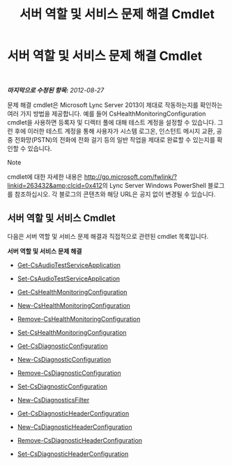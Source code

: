 ﻿---
title: 서버 역할 및 서비스 문제 해결 Cmdlet
TOCTitle: 서버 역할 및 서비스 문제 해결 Cmdlet
ms:assetid: 03be4cae-bf35-40b2-8e02-477b64afa4c9
ms:mtpsurl: https://technet.microsoft.com/ko-kr/library/Gg415628(v=OCS.15)
ms:contentKeyID: 49302651
ms.date: 08/10/2015
mtps_version: v=OCS.15
ms.translationtype: HT
---

# 서버 역할 및 서비스 문제 해결 Cmdlet

 

_**마지막으로 수정된 항목:** 2012-08-27_

문제 해결 cmdlet은 Microsoft Lync Server 2013이 제대로 작동하는지를 확인하는 여러 가지 방법을 제공합니다. 예를 들어 CsHealthMonitoringConfiguration cmdlet을 사용하면 등록자 및 디렉터 풀에 대해 테스트 계정을 설정할 수 있습니다. 그런 후에 이러한 테스트 계정을 통해 사용자가 시스템 로그온, 인스턴트 메시지 교환, 공중 전화망(PSTN)의 전화에 전화 걸기 등의 일반 작업을 제대로 완료할 수 있는지를 확인할 수 있습니다.


> [!NOTE]
> cmdlet에 대한 자세한 내용은 <A class=uri href="http://go.microsoft.com/fwlink/?linkid=263432%26clcid=0x412">http://go.microsoft.com/fwlink/?linkid=263432&amp;clcid=0x412</A>의 Lync Server&nbsp;Windows PowerShell 블로그를 참조하십시오. 각 블로그의 콘텐츠와 해당 URL은 공지 없이 변경될 수 있습니다.



## 서버 역할 및 서비스 Cmdlet

다음은 서버 역할 및 서비스 문제 해결과 직접적으로 관련된 cmdlet 목록입니다.

**서버 역할 및 서비스 문제 해결**

  -   
    [Get-CsAudioTestServiceApplication](get-csaudiotestserviceapplication.md)

  -   
    [Set-CsAudioTestServiceApplication](set-csaudiotestserviceapplication.md)

  -   
    [Get-CsHealthMonitoringConfiguration](get-cshealthmonitoringconfiguration.md)

  -   
    [New-CsHealthMonitoringConfiguration](new-cshealthmonitoringconfiguration.md)

  -   
    [Remove-CsHealthMonitoringConfiguration](remove-cshealthmonitoringconfiguration.md)

  -   
    [Set-CsHealthMonitoringConfiguration](set-cshealthmonitoringconfiguration.md)

  -   
    [Get-CsDiagnosticConfiguration](get-csdiagnosticconfiguration.md)

  -   
    [New-CsDiagnosticConfiguration](new-csdiagnosticconfiguration.md)

  -   
    [Remove-CsDiagnosticConfiguration](remove-csdiagnosticconfiguration.md)

  -   
    [Set-CsDiagnosticConfiguration](set-csdiagnosticconfiguration.md)

  -   
    [New-CsDiagnosticsFilter](new-csdiagnosticsfilter.md)

  -   
    [Get-CsDiagnosticHeaderConfiguration](get-csdiagnosticheaderconfiguration.md)

  -   
    [New-CsDiagnosticHeaderConfiguration](new-csdiagnosticheaderconfiguration.md)

  -   
    [Remove-CsDiagnosticHeaderConfiguration](remove-csdiagnosticheaderconfiguration.md)

  -   
    [Set-CsDiagnosticHeaderConfiguration](set-csdiagnosticheaderconfiguration.md)

